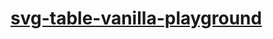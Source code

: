 [svg-table-vanilla-playground](https://dirkarnez.github.io/svg-table-vanilla-playground)
========================================================================================
